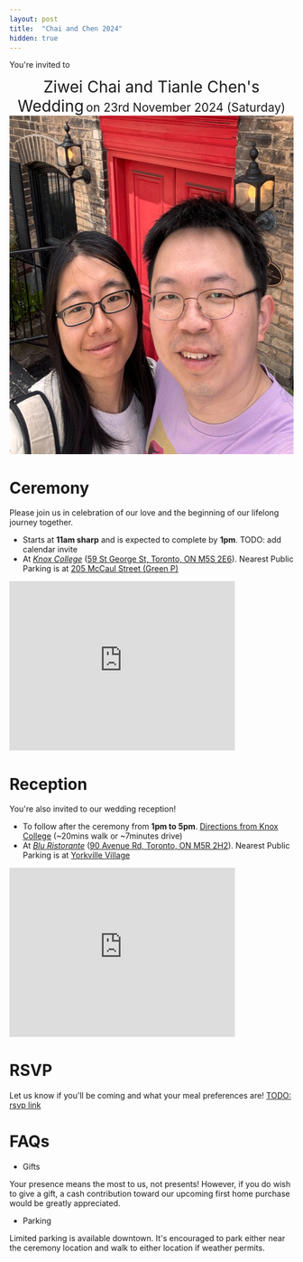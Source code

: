 ```yaml
---
layout: post
title:  "Chai and Chen 2024"
hidden: true
---
```


You're invited to
<p align="center">
    <span style="font-size:200%">Ziwei Chai and Tianle Chen's Wedding</span>
    <span style="font-size:150%">on 23rd November 2024 (Saturday)</span>
    <img src="/assets/posts/2024-08-18/chen_and_chai.jpg" alt="chen and chai" height="600"/>
</p>


# Ceremony
Please join us in celebration of our love and the beginning of our lifelong journey together.
* Starts at **11am sharp** and is expected to complete by **1pm**. TODO: add calendar invite
* At [*Knox College*](https://knox.utoronto.ca) ([59 St George St, Toronto, ON M5S 2E6](https://maps.app.goo.gl/xR7bMguLuqaq5BHD6)). Nearest Public Parking is at [205 McCaul Street (Green P)](https://parking.greenp.com/carpark/216_205-mccaul-street/)

<iframe src="https://www.google.com/maps/embed?pb=!1m18!1m12!1m3!1d2886.3670301405105!2d-79.39967252382274!3d43.66133597110168!2m3!1f0!2f0!3f0!3m2!1i1024!2i768!4f13.1!3m3!1m2!1s0x882b34b8cadc50cb%3A0xe1a707c1c0c7d507!2sKnox%20College!5e0!3m2!1sen!2sca!4v1723996623034!5m2!1sen!2sca" width="400" height="300" style="border:0;" allowfullscreen="" loading="lazy" referrerpolicy="no-referrer-when-downgrade"></iframe>


# Reception
You're also invited to our wedding reception!
* To follow after the ceremony from **1pm to 5pm**. [Directions from Knox College](https://maps.app.goo.gl/xYy7FVsJVhbSQ4oc9) (~20mins walk or ~7minutes drive)
* At [*Blu Ristorante*](https://bluristorante.com) ([90 Avenue Rd, Toronto, ON M5R 2H2](https://g.co/kgs/a2wMTWH)). Nearest Public Parking is at [Yorkville Village](https://maps.app.goo.gl/HzFnTRRqWyifBqeo8)

<iframe src="https://www.google.com/maps/embed?pb=!1m18!1m12!1m3!1d2885.837641575717!2d-79.39857862382223!3d43.67234637110117!2m3!1f0!2f0!3f0!3m2!1i1024!2i768!4f13.1!3m3!1m2!1s0x882b34aefca02129%3A0x88fdcb8bd769ed66!2sBlu%20Ristorante!5e0!3m2!1sen!2sca!4v1723997087838!5m2!1sen!2sca" width="400" height="300" style="border:0;" allowfullscreen="" loading="lazy" referrerpolicy="no-referrer-when-downgrade"></iframe>


# RSVP
Let us know if you'll be coming and what your meal preferences are!
<a href="http://stackoverflow.com" target="_blank">TODO: rsvp link</a>


# FAQs

* Gifts

Your presence means the most to us, not presents! However, if you do wish to give a gift, a cash contribution toward our upcoming first home purchase would be greatly appreciated.

* Parking

Limited parking is available downtown. It's encouraged to park either near the ceremony location and walk to either location if weather permits.
